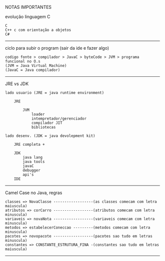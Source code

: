NOTAS IMPORTANTES

evolução linguagem C

	C
	C++ c com orientação a objetos
	C#
------------------------------------------------------------------------


ciclo para subir o program (sair da ide e fazer algo)
	
	codigo fonte > compilador > JavaC > byteCode > JVM > programa funcional no O.s 
	(JVM = Java Virtual Machine)
	(JavaC = Java compilador)
------------------------------------------------------------------------
	
	   
JRE vs JDK

	lado usuario (JRE = java runtime environment)
		
		JRE
		
			JVM
				loader
				intempretador/gerenciador
				compilador JIT
				bibliotecas
				
	lado desenv. (JDK = java devolepment kit)
		
		JRE completa +
		
		JDK
			java lang
			java tools
			javaC
			debugger
			api's
		IDE
------------------------------------------------------------------------


Camel Case no Java, regras

	classes => NovaClasse ------------------(as classes comecam com letra maiuscula)
	atributos => corCarro ------------------(atributos comecam com letra minuscula)
	variaveis => novaNota ------------------(variaveis comecam com letra minuscula)
	metodos => estabelecerConeccao ---------(metodos comecam com letra minuscula)
	pacotes => novopacote ------------------(pacotes sao tudo em letras minuscula)
	constantes => CONSTANTE_ESTRUTURA_FINA -(constantes sao tudo em letras maiuscula)
------------------------------------------------------------------------

